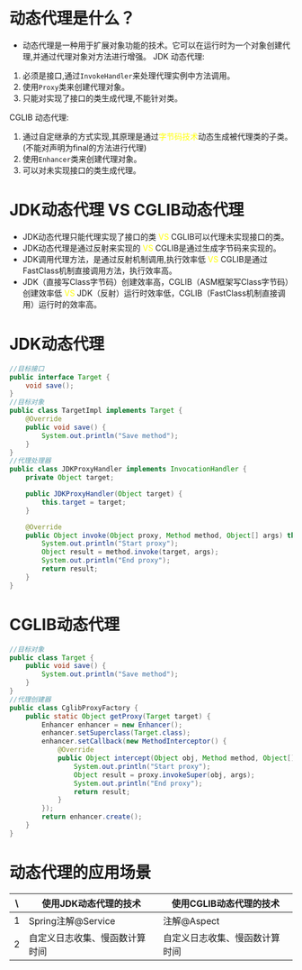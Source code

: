 # 动态代理是什么？

- 动态代理是一种用于扩展对象功能的技术。它可以在运行时为一个对象创建代理,并通过代理对象对方法进行增强。
  JDK 动态代理:
1. 必须是接口,通过`InvokeHandler`来处理代理实例中方法调用。
2. 使用`Proxy`类来创建代理对象。
3. 只能对实现了接口的类生成代理,不能针对类。

CGLIB 动态代理:

1. 通过自定继承的方式实现,其原理是通过<span style="color:yellow">字节码技术</span>动态生成被代理类的子类。(不能对声明为final的方法进行代理)
2. 使用`Enhancer`类来创建代理对象。
3. 可以对未实现接口的类生成代理。

# JDK动态代理 VS CGLIB动态代理

- JDK动态代理只能代理实现了接口的类 <span style="color:yellow;">VS</span> CGLIB可以代理未实现接口的类。
- JDK动态代理是通过反射来实现的 <span style="color:yellow;">VS</span> CGLIB是通过生成字节码来实现的。
- JDK调用代理方法，是通过反射机制调用,执行效率低 <span style="color:yellow;">VS</span> CGLIB是通过FastClass机制直接调用方法，执行效率高。
- JDK（直接写Class字节码）创建效率高，CGLIB（ASM框架写Class字节码）创建效率低 <span style="color:yellow;">VS</span> JDK（反射）运行时效率低，CGLIB（FastClass机制直接调用）运行时的效率高。

# JDK动态代理

```java
//目标接口
public interface Target {
    void save();
}
//目标对象
public class TargetImpl implements Target {
    @Override
    public void save() {
        System.out.println("Save method");
    }
}  
//代理处理器
public class JDKProxyHandler implements InvocationHandler {
    private Object target;

    public JDKProxyHandler(Object target) {
        this.target = target;
    }

    @Override
    public Object invoke(Object proxy, Method method, Object[] args) throws Throwable {
        System.out.println("Start proxy");
        Object result = method.invoke(target, args);
        System.out.println("End proxy");
        return result;
    }
}
```

# CGLIB动态代理

```java
//目标对象
public class Target {
    public void save() {
        System.out.println("Save method");
    }
}
//代理创建器
public class CglibProxyFactory {
    public static Object getProxy(Target target) {
        Enhancer enhancer = new Enhancer();
        enhancer.setSuperclass(Target.class);
        enhancer.setCallback(new MethodInterceptor() {
            @Override
            public Object intercept(Object obj, Method method, Object[] args, MethodProxy proxy) throws Throwable {
                System.out.println("Start proxy");
                Object result = proxy.invokeSuper(obj, args);
                System.out.println("End proxy");
                return result;
            }
        });
        return enhancer.create();
    }
} 
```

# 动态代理的应用场景

| \   | 使用JDK动态代理的技术     | 使用CGLIB动态代理的技术  |
| --- | ---------------- | --------------- |
| 1   | Spring注解@Service | 注解@Aspect       |
| 2   | 自定义日志收集、慢函数计算时间  | 自定义日志收集、慢函数计算时间 |